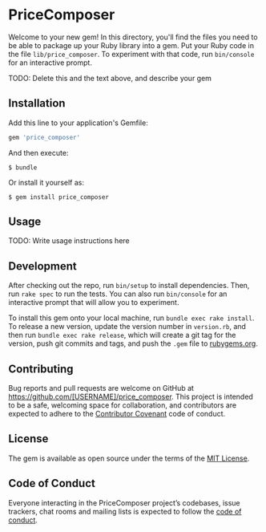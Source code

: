 # PriceComposer

Welcome to your new gem! In this directory, you'll find the files you need to be able to package up your Ruby library into a gem. Put your Ruby code in the file `lib/price_composer`. To experiment with that code, run `bin/console` for an interactive prompt.

TODO: Delete this and the text above, and describe your gem

## Installation

Add this line to your application's Gemfile:

```ruby
gem 'price_composer'
```

And then execute:

    $ bundle

Or install it yourself as:

    $ gem install price_composer

## Usage

TODO: Write usage instructions here

## Development

After checking out the repo, run `bin/setup` to install dependencies. Then, run `rake spec` to run the tests. You can also run `bin/console` for an interactive prompt that will allow you to experiment.

To install this gem onto your local machine, run `bundle exec rake install`. To release a new version, update the version number in `version.rb`, and then run `bundle exec rake release`, which will create a git tag for the version, push git commits and tags, and push the `.gem` file to [rubygems.org](https://rubygems.org).

## Contributing

Bug reports and pull requests are welcome on GitHub at https://github.com/[USERNAME]/price_composer. This project is intended to be a safe, welcoming space for collaboration, and contributors are expected to adhere to the [Contributor Covenant](http://contributor-covenant.org) code of conduct.

## License

The gem is available as open source under the terms of the [MIT License](http://opensource.org/licenses/MIT).

## Code of Conduct

Everyone interacting in the PriceComposer project’s codebases, issue trackers, chat rooms and mailing lists is expected to follow the [code of conduct](https://github.com/[USERNAME]/price_composer/blob/master/CODE_OF_CONDUCT.md).

